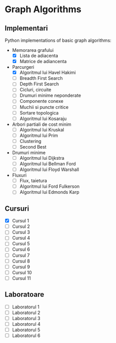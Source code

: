# Graph Algorithms

## Implementari

Python implementations of basic graph algorithms:
- Memorarea grafului
    - [x] Lista de adiacenta
    - [x] Matrice de adiancenta
 - Parcurgeri
    - [x] Algoritmul lui Havel Hakimi
    - [ ] Breadth First Search
    - [ ] Depth First Search
    - [ ] Cicluri, circuite
    - [ ] Drumuri minime neponderate
    - [ ] Componente conexe
    - [ ] Muchii si puncte critice
    - [ ] Sortare topologica
    - [ ] Algoritmul lui Kosaraju
 - Arbori partiali de cost minim
    - [ ] Algoritmul lui Kruskal
    - [ ] Algoritmul lui Prim
    - [ ] Clustering
    - [ ] Second Best
 - Drumuri minime
    - [ ] Algoritmul lui Dijkstra
    - [ ] Algoritmul lui Bellman Ford
    - [ ] Algoritmul lui Floyd Warshall
 - Fluxuri
    - [ ] Flux, taietura
    - [ ] Algoritmul lui Ford Fulkerson
    - [ ] Algoritmul lui Edmonds Karp
    
 ## Cursuri
- [x] Cursul 1
- [ ] Cursul 2
- [ ] Cursul 3
- [ ] Cursul 4
- [ ] Cursul 5
- [ ] Cursul 6
- [ ] Cursul 7
- [ ] Cursul 8
- [ ] Cursul 9
- [ ] Cursul 10
- [ ] Cursul 11

## Laboratoare
- [ ] Laboratorul 1
- [ ] Laboratorul 2
- [ ] Laboratorul 3
- [ ] Laboratorul 4
- [ ] Laboratorul 5
- [ ] Laboratorul 6